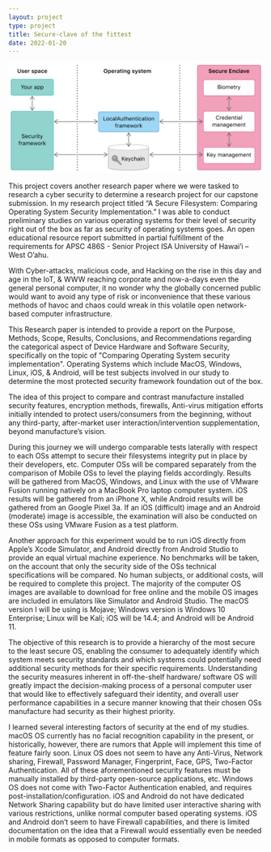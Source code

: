 ```yaml
---
layout: project
type: project
title: Secure-clave of the fittest
date: 2022-01-20
---
```


<img class="ui medium right floated rounded image" src="../images/secure.png">


This project covers another research paper where we were tasked to research a
cyber security to determine a research project for our capstone submission.
In my research project titled “A Secure Filesystem: Comparing Operating System
Security Implementation.” I was able to conduct preliminary studies on various
operating systems for their level of security right out of the box as far as
security of operating systems goes. An open educational resource report
submitted in partial fulfillment of the requirements for APSC 486S - Senior
Project ISA University of Hawai’i – West O’ahu.

With Cyber-attacks, malicious code, and Hacking on the rise in this day and
age in the IoT, & WWW reaching corporate and now-a-days even the general
personal computer, it no wonder why the globally concerned public would want
to avoid any type of risk or inconvenience that these various methods of
havoc and chaos could wreak in this volatile open network-based computer
infrastructure. 

This Research paper is intended to provide a report on the Purpose, Methods,
Scope, Results, Conclusions, and Recommendations regarding the categorical
aspect of Device Hardware and Software Security, specifically on the topic
of "Comparing Operating System security implementation". Operating Systems
which include MacOS, Windows, Linux, iOS, & Android, will be test subjects
involved in our study to determine the most protected security framework
foundation out of the box. 

The idea of this project to compare and contrast manufacture installed
security features, encryption methods, firewalls, Anti-virus mitigation
efforts initially intended to protect users/consumers from the beginning,
without any third-party, after-market user interaction/intervention
supplementation, beyond manufacture’s vision.

During this journey we will undergo comparable tests laterally with respect
to each OSs attempt to secure their filesystems integrity put in place by
their developers, etc. Computer OSs will be compared separately from the
comparison of Mobile OSs to level the playing fields accordingly. Results
will be gathered from MacOS, Windows, and Linux with the use of VMware
Fusion running natively on a MacBook Pro laptop computer system. iOS results
will be gathered from an iPhone X, while Android results will be gathered
from an Google Pixel 3a. If an iOS (difficult) image and an Android
(moderate) image is accessible, the examination will also be conducted on
these OSs using VMware Fusion as a test platform.

Another approach for this experiment would be to run iOS directly from
Apple’s Xcode Simulator, and Android directly from Android Studio to provide
an equal virtual machine experience. No benchmarks will be taken, on the
account that only the security side of the OSs technical specifications will
be compared. No human subjects, or additional costs, will be required to
complete this project. The majority of the computer OS images are available
to download for free online and the mobile OS images are included in
emulators like Simulator and Android Studio. The macOS version I will be
using is Mojave; Windows version is Windows 10 Enterprise; Linux will be
Kali; iOS will be 14.4; and Android will be Android 11. 

The objective of this research is to provide a hierarchy of the most
secure to the least secure OS, enabling the consumer to adequately identify
which system meets security standards and which systems could potentially
need additional security methods for their specific requirements.
Understanding the security measures inherent in off-the-shelf hardware/
software OS will greatly impact the decision-making process of a personal
computer user that would like to effectively safeguard their identity, and
overall user performance capabilities in a secure manner knowing that their
chosen OSs manufacture had security as their highest priority.

I learned several interesting factors of security at the end of my studies.
macOS OS currently has no facial recognition capability in the present, or
historically, however, there are rumors that Apple will implement this time
of feature fairly soon. Linux OS does not seem to have any Anti-Virus,
Network sharing, Firewall, Password Manager, Fingerprint, Face, GPS,
Two-Factor Authentication. All of these aforementioned security features must
be manually installed by third-party open-source applications, etc. Windows
OS does not come with Two-Factor Authentication enabled, and requires
post-installation/configuration. iOS and Android do not have dedicated
Network Sharing capability but do have limited user interactive sharing with
various restrictions, unlike normal computer based operating systems. iOS and
Android don’t seem to have Firewall capabilities, and there is limited
documentation on the idea that a Firewall would essentially even be needed in
mobile formats as opposed to computer formats.
